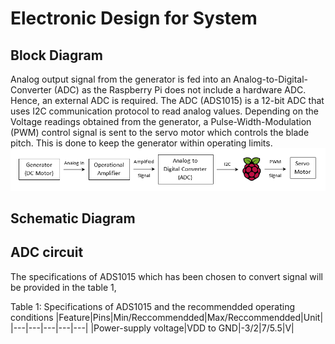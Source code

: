 # Electronic Design for System

## Block Diagram
Analog output signal from the generator is fed into an Analog-to-Digital-Converter (ADC) as the Raspberry Pi does not include a hardware ADC. Hence, an external ADC is required. The ADC (ADS1015) is a 12-bit ADC that uses I2C communication protocol to read analog values. Depending on the Voltage readings obtained from the generator, a Pulse-Width-Modulation (PWM) control signal is sent to the servo motor which controls the blade pitch. This is done to keep the generator within operating limits.
![Electronics Block Diagram](https://github.com/GuitarCraftMiner/RealTime5-Team-2/blob/master/images/Electronics_BD.png)

## Schematic Diagram


## ADC circuit
The specifications of ADS1015 which has been chosen to convert signal will be provided in the table 1, 

Table 1: Specifications of ADS1015 and the recommendded operating conditions
|Feature|Pins|Min/Reccommendded|Max/Reccommendded|Unit|
|---|---|---|---|---|
|Power-supply voltage|VDD to GND|-3/2|7/5.5|V|

